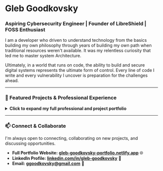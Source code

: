 # Gleb Goodkovsky
### Aspiring Cybersecurity Engineer | Founder of LibreShield | FOSS Enthusiast

I am a developer who driven to understand technology from the basics building my own philosophy through years of building my own path when traditional resources weren't available. It was my relentless curiosity that led me to master system Architecture.

Ultimately, in a world that runs on code, the ability to build and secure digital systems represents the ultimate form of control. Every line of code I write and every vulnerability I uncover is preparation for the challenges ahead.

---

### 🚀 Featured Projects & Professional Experience

<details>
<summary><strong>Click to expand my full professional and project portfolio</strong></summary>

---

#### 💼 Professional Experience

-   **Founder & Lead Developer** | **[LibreShield Browser Extension](https://github.com/GlebGoodkovsky/libreshield)**
    -   Engineered and shipped a security-focused browser extension, now validated and published on the **[official Mozilla Firefox Add-on Store](https://addons.mozilla.org/en-US/firefox/addon/libreshield/)**.
    -   Managed the full software development lifecycle, from architectural design (including a PBKDF2-based security model) to a successful professional review.

-   **Contract Web Developer** | **Ultima Soft**
    -   Architecting and building the official website for a private indie game studio, focusing on responsive design, modern UI/UX, and performance optimization.

-   **IT & Cybersecurity Operations Assistant** | **St. Thomas Aquinas Regional Secondary School, IT Dept.**
    -   Gaining foundational, hands-on experience in a live IT environment, contributing to operational maintenance, network monitoring, and security protocol implementation.

---

#### 💻 Project Portfolio

-   **LibreShield Browser Extension** 🛡️
    -   A security and privacy tool built with Vanilla JavaScript and the WebExtensions API.
    -   **Links:** **[View Code](https://github.com/GlebGoodkovsky/libreshield)** | **[View on Mozilla Add-on Store](https://addons.mozilla.org/en-US/firefox/addon/libreshield/)**

-   **Note-Taking Web App** 🗒️
    -   A responsive front-end web app with a CI/CD pipeline automated by GitHub Actions.
    -   **Links:** **[View Code](https://github.com/GlebGoodkovsky/my-note-app-pro)** | **[Live Demo](https://glebgoodkovsky.github.io/my-note-app-pro/)**

-   **Desktop Reminder App** 🔔
    -   A secure, offline-first desktop application built with Python and Tkinter.
    -   **Links:** **[View Code](https://github.com/GlebGoodkovsky/simple-reminder-app)**

</details>

---

### 📫 Connect & Collaborate

I'm always open to connecting, collaborating on new projects, and discussing opportunities.

-   **Full Portfolio Website:** **[gleb-goodkovsky-portfolio.netlify.app](https://gleb-goodkovsky-portfolio.netlify.app/)** 🌐
-   **LinkedIn Profile:** **[linkedin.com/in/gleb-goodkovsky](https://www.linkedin.com/in/gleb-goodkovsky)** 🔗
-   **Email:** **ggoodkovsky@gmail.com** 📧
